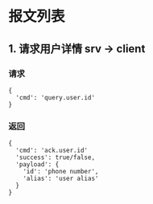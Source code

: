 # 报文列表

## 1. 请求用户详情 srv -> client

### 请求
```
{
  'cmd': 'query.user.id'
}
```
### 返回
```
{
  'cmd': 'ack.user.id'
  'success': true/false,
  'payload': {
    'id': 'phone number',
    'alias': 'user alias'
  }
}
```

